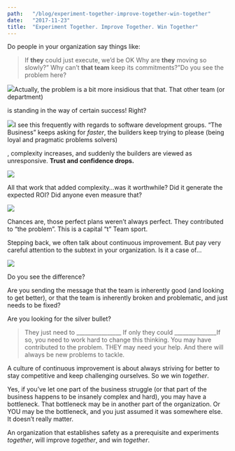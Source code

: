 ```yaml
---
path:	"/blog/experiment-together-improve-together-win-together"
date:	"2017-11-23"
title:	"Experiment Together. Improve Together. Win Together"
---
```


Do people in your organization say things like:


> If **they** could just execute, we’d be OK
> Why are **they** moving so slowly?”
> Why can’t **that team** keep its commitments?”Do you see the problem here?

![](/images/1*d-nPor17ki-Ng5dFPy_Tqg@2x.jpeg)Actually, the problem is a bit more insidious that that. That other team (or department)

 is standing in the way of certain success! Right?

![](/images/1*bIUI55ro1quMjixyFJoChA@2x.jpeg)I see this frequently with regards to software development groups. “The Business” keeps asking for *faster*, the builders keep trying to please (being loyal and pragmatic problems solvers)

, complexity increases, and suddenly the builders are viewed as unresponsive. **Trust and confidence drops.**

![](/images/1*UCxr5Z5SQggzQhonuFNMfA@2x.jpeg)

All that work that added complexity…was it worthwhile? Did it generate the expected ROI? Did anyone even measure that?

![](/images/1*lP3AINl6P_8GWZRNs3gy6g@2x.jpeg)

Chances are, those perfect plans weren’t always perfect. They contributed to “the problem”. This is a capital “t” Team sport.

Stepping back, we often talk about continuous improvement. But pay very careful attention to the subtext in your organization. Is it a case of…

![](/images/1*ry5Ok07d2EfJfEm1sWDYIg@2x.jpeg)

Do you see the difference?

Are you sending the message that the team is inherently good (and looking to get better), or that the team is inherently broken and problematic, and just needs to be fixed?

Are you looking for the silver bullet?


> They just need to \_\_\_\_\_\_\_\_\_\_\_\_\_\_\_\_
> If only they could \_\_\_\_\_\_\_\_\_\_\_\_\_\_\_If so, you need to work hard to change this thinking. You may have contributed to the problem. THEY may need your help. And there will always be new problems to tackle.

A culture of continuous improvement is about always striving for better to stay competitive and keep challenging ourselves. So we win *together*.

Yes, if you’ve let one part of the business struggle (or that part of the business happens to be insanely complex and hard), you may have a bottleneck. That bottleneck may be in another part of the organization. Or YOU may be the bottleneck, and you just assumed it was somewhere else. It doesn’t really matter.

An organization that establishes safety as a prerequisite and experiments *together*, will improve *together*, and win *together*.

